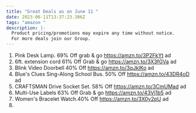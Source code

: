```yaml
---
title: "Great Deals as on June 11 "
date: 2023-06-11T13:37:23.306Z
tags: "amazon "
description: |-
  Product pricing/promotions may expire any time without notice. 
  For more deals join our Group.
---
```

1. Pink Desk Lamp. 69% Off grab & go https://amzn.to/3P2FkYt ad 
2. 6ft. extension cord 61% Off Grab & go https://amzn.to/3X3fGVa ad 
3. Blink Video Doorbell 40% Off https://amzn.to/3qJkIKo ad 
4. Blue's Clues Sing-Along School Bus. 50% Off https://amzn.to/43DR4oD ad 
5. CRAFTSMAN Drive Socket Set. 58% Off https://amzn.to/3CmUMad ad 
6.  Multi-Use Labels 63% Off Grab & go https://amzn.to/43Vj1b5 ad 
7.  Women's Bracelet Watch.40% Off https://amzn.to/3X0y2pU ad 
8.